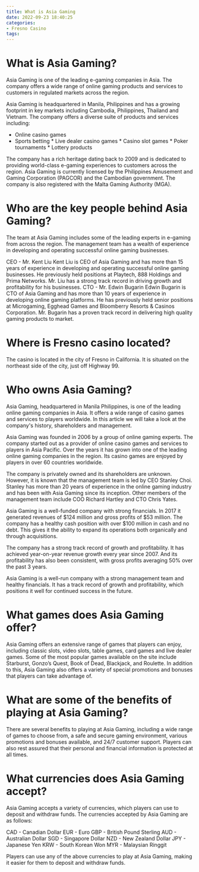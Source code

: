 ```yaml
---
title: What is Asia Gaming
date: 2022-09-23 18:40:25
categories:
- Fresno Casino
tags:
---
```



#  What is Asia Gaming?

Asia Gaming is one of the leading e-gaming companies in Asia. The company offers a wide range of online gaming products and services to customers in regulated markets across the region.

Asia Gaming is headquartered in Manila, Philippines and has a growing footprint in key markets including Cambodia, Philippines, Thailand and Vietnam. The company offers a diverse suite of products and services including:

* Online casino games
 * Sports betting * Live dealer casino games * Casino slot games * Poker tournaments * Lottery products

The company has a rich heritage dating back to 2009 and is dedicated to providing world-class e-gaming experiences to customers across the region. Asia Gaming is currently licensed by the Philippines Amusement and Gaming Corporation (PAGCOR) and the Cambodian government. The company is also registered with the Malta Gaming Authority (MGA).

# Who are the key people behind Asia Gaming?

The team at Asia Gaming includes some of the leading experts in e-gaming from across the region. The management team has a wealth of experience in developing and operating successful online gaming businesses.

CEO - Mr. Kent Liu Kent Liu is CEO of Asia Gaming and has more than 15 years of experience in developing and operating successful online gaming businesses. He previously held positions at Playtech, 888 Holdings and Prima Networks. Mr. Liu has a strong track record in driving growth and profitability for his businesses. CTO - Mr. Edwin Bugarin Edwin Bugarin is CTO of Asia Gaming and has more than 10 years of experience in developing online gaming platforms. He has previously held senior positions at Microgaming, Egghead Games and Bloomberry Resorts & Casinos Corporation. Mr. Bugarin has a proven track record in delivering high quality gaming products to market.

#  Where is Fresno casino located? 

The casino is located in the city of Fresno in California. It is situated on the northeast side of the city, just off Highway 99.

#  Who owns Asia Gaming? 

Asia Gaming, headquartered in Manila Philippines, is one of the leading online gaming companies in Asia. It offers a wide range of casino games and services to players worldwide. In this article we will take a look at the company's history, shareholders and management.

Asia Gaming was founded in 2006 by a group of online gaming experts. The company started out as a provider of online casino games and services to players in Asia Pacific. Over the years it has grown into one of the leading online gaming companies in the region. Its casino games are enjoyed by players in over 60 countries worldwide.

The company is privately owned and its shareholders are unknown. However, it is known that the management team is led by CEO Stanley Choi. Stanley has more than 20 years of experience in the online gaming industry and has been with Asia Gaming since its inception. Other members of the management team include COO Richard Hartley and CTO Chris Yates.

Asia Gaming is a well-funded company with strong financials. In 2017 it generated revenues of $124 million and gross profits of $53 million. The company has a healthy cash position with over $100 million in cash and no debt. This gives it the ability to expand its operations both organically and through acquisitions.

The company has a strong track record of growth and profitability. It has achieved year-on-year revenue growth every year since 2007. And its profitability has also been consistent, with gross profits averaging 50% over the past 3 years.

Asia Gaming is a well-run company with a strong management team and healthy financials. It has a track record of growth and profitability, which positions it well for continued success in the future.

#  What games does Asia Gaming offer? 
Asia Gaming offers an extensive range of games that players can enjoy, including classic 
slots, video slots, table games, card games and live dealer games. Some of the most popular 
games available on the site include Starburst, Gonzo’s Quest, Book of Dead, Blackjack, 
and Roulette. In addition to this, Asia Gaming also offers a variety of special promotions 
and bonuses that players can take advantage of. 

# What are some of the benefits of playing at Asia Gaming? 
There are several benefits to playing at Asia Gaming, including a wide range of games to choose from, 
a safe and secure gaming environment, various promotions and bonuses available, and 24/7 customer support. Players can also rest assured that their personal and financial information is protected at all times.

#  What currencies does Asia Gaming accept?

Asia Gaming accepts a variety of currencies, which players can use to deposit and withdraw funds. The currencies accepted by Asia Gaming are as follows:

CAD - Canadian Dollar
EUR - Euro
GBP - British Pound Sterling
AUD - Australian Dollar
SGD - Singapore Dollar
NZD - New Zealand Dollar
JPY - Japanese Yen
KRW - South Korean Won
MYR - Malaysian Ringgit 

Players can use any of the above currencies to play at Asia Gaming, making it easier for them to deposit and withdraw funds.
